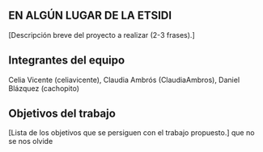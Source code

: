 ## EN ALGÚN LUGAR DE LA ETSIDI

[Descripción breve del proyecto a realizar (2-3 frases).]

## Integrantes del equipo

Celia Vicente (celiavicente), Claudia Ambrós (ClaudiaAmbros), Daniel Blázquez (cachopito)

## Objetivos del trabajo

[Lista de los objetivos que se persiguen con el trabajo propuesto.]
que no se nos olvide
